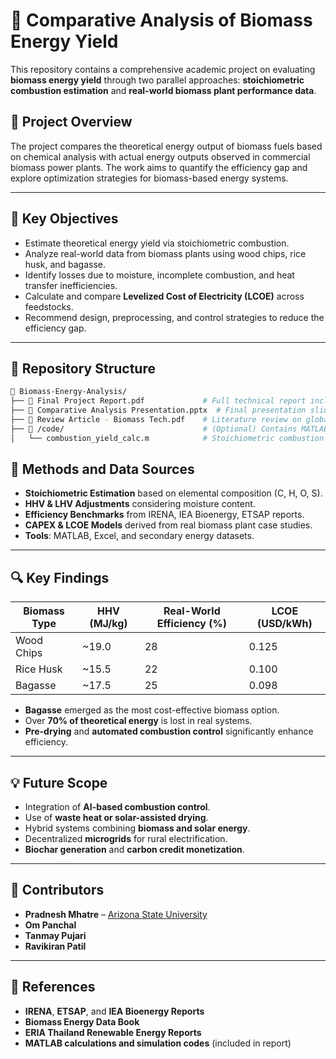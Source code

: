 # 🌱 Comparative Analysis of Biomass Energy Yield

This repository contains a comprehensive academic project on evaluating **biomass energy yield** through two parallel approaches: **stoichiometric combustion estimation** and **real-world biomass plant performance data**.

## 📘 Project Overview

The project compares the theoretical energy output of biomass fuels based on chemical analysis with actual energy outputs observed in commercial biomass power plants. The work aims to quantify the efficiency gap and explore optimization strategies for biomass-based energy systems.

---

## 🧠 Key Objectives

- Estimate theoretical energy yield via stoichiometric combustion.
- Analyze real-world data from biomass plants using wood chips, rice husk, and bagasse.
- Identify losses due to moisture, incomplete combustion, and heat transfer inefficiencies.
- Calculate and compare **Levelized Cost of Electricity (LCOE)** across feedstocks.
- Recommend design, preprocessing, and control strategies to reduce the efficiency gap.

---

## 📂 Repository Structure

```bash
📁 Biomass-Energy-Analysis/
├── 📄 Final Project Report.pdf             # Full technical report including data analysis and results
├── 📄 Comparative Analysis Presentation.pptx  # Final presentation slides
├── 📄 Review Article - Biomass Tech.pdf    # Literature review on global biomass power trends
├── 📁 /code/                               # (Optional) Contains MATLAB scripts if available
│   └── combustion_yield_calc.m            # Stoichiometric combustion estimation (placeholder)
```
## 🔬 Methods and Data Sources

- **Stoichiometric Estimation** based on elemental composition (C, H, O, S).
- **HHV & LHV Adjustments** considering moisture content.
- **Efficiency Benchmarks** from IRENA, IEA Bioenergy, ETSAP reports.
- **CAPEX & LCOE Models** derived from real biomass plant case studies.
- **Tools**: MATLAB, Excel, and secondary energy datasets.

---

## 🔍 Key Findings

| Biomass Type | HHV (MJ/kg) | Real-World Efficiency (%) | LCOE (USD/kWh) |
|--------------|-------------|----------------------------|----------------|
| Wood Chips   | ~19.0       | 28                         | 0.125          |
| Rice Husk    | ~15.5       | 22                         | 0.100          |
| Bagasse      | ~17.5       | 25                         | 0.098          |

- **Bagasse** emerged as the most cost-effective biomass option.
- Over **70% of theoretical energy** is lost in real systems.
- **Pre-drying** and **automated combustion control** significantly enhance efficiency.

---

## 💡 Future Scope

- Integration of **AI-based combustion control**.
- Use of **waste heat or solar-assisted drying**.
- Hybrid systems combining **biomass and solar energy**.
- Decentralized **microgrids** for rural electrification.
- **Biochar generation** and **carbon credit monetization**.

---

## 👥 Contributors

- **Pradnesh Mhatre** – [Arizona State University](https://asu.edu)  
- **Om Panchal**  
- **Tanmay Pujari**  
- **Ravikiran Patil**

---

## 📎 References

- **IRENA**, **ETSAP**, and **IEA Bioenergy Reports**
- **Biomass Energy Data Book**
- **ERIA Thailand Renewable Energy Reports**
- **MATLAB calculations and simulation codes** (included in report)
